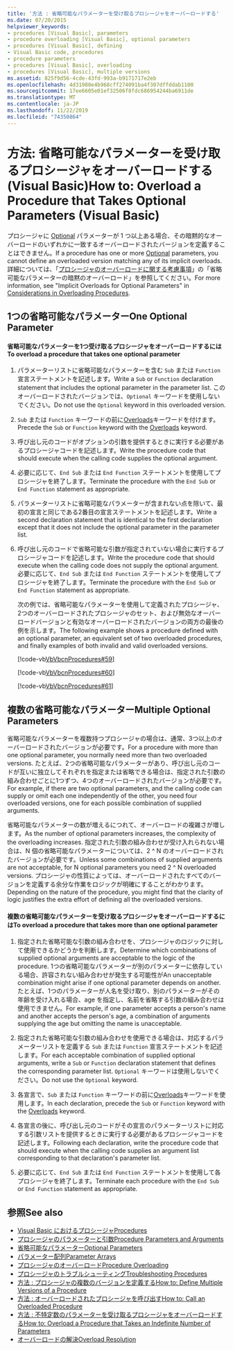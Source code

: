```yaml
---
title: '方法 : 省略可能なパラメーターを受け取るプロシージャをオーバーロードする'
ms.date: 07/20/2015
helpviewer_keywords:
- procedures [Visual Basic], parameters
- procedure overloading [Visual Basic], optional parameters
- procedures [Visual Basic], defining
- Visual Basic code, procedures
- procedure parameters
- procedures [Visual Basic], overloading
- procedures [Visual Basic], multiple versions
ms.assetid: 825f9d56-4cde-43fd-993a-b9171717e2eb
ms.openlocfilehash: 4d31980e4b968cff274091ba4f307dffddab1100
ms.sourcegitcommit: 17ee6605e01ef32506f8fdc686954244ba6911de
ms.translationtype: MT
ms.contentlocale: ja-JP
ms.lasthandoff: 11/22/2019
ms.locfileid: "74350864"
---
```

# <a name="how-to-overload-a-procedure-that-takes-optional-parameters-visual-basic"></a><span data-ttu-id="60336-102">方法: 省略可能なパラメーターを受け取るプロシージャをオーバーロードする (Visual Basic)</span><span class="sxs-lookup"><span data-stu-id="60336-102">How to: Overload a Procedure that Takes Optional Parameters (Visual Basic)</span></span>
<span data-ttu-id="60336-103">プロシージャに [Optional](../../../../visual-basic/language-reference/modifiers/optional.md) パラメーターが 1 つ以上ある場合、その暗黙的なオーバーロードのいずれかに一致するオーバーロードされたバージョンを定義することはできません。</span><span class="sxs-lookup"><span data-stu-id="60336-103">If a procedure has one or more [Optional](../../../../visual-basic/language-reference/modifiers/optional.md) parameters, you cannot define an overloaded version matching any of its implicit overloads.</span></span> <span data-ttu-id="60336-104">詳細については、「[プロシージャのオーバーロードに関する考慮事項](./considerations-in-overloading-procedures.md)」の「省略可能なパラメーターの暗黙のオーバーロード」を参照してください。</span><span class="sxs-lookup"><span data-stu-id="60336-104">For more information, see "Implicit Overloads for Optional Parameters" in [Considerations in Overloading Procedures](./considerations-in-overloading-procedures.md).</span></span>  
  
## <a name="one-optional-parameter"></a><span data-ttu-id="60336-105">1つの省略可能なパラメーター</span><span class="sxs-lookup"><span data-stu-id="60336-105">One Optional Parameter</span></span>  
  
#### <a name="to-overload-a-procedure-that-takes-one-optional-parameter"></a><span data-ttu-id="60336-106">省略可能なパラメーターを1つ受け取るプロシージャをオーバーロードするには</span><span class="sxs-lookup"><span data-stu-id="60336-106">To overload a procedure that takes one optional parameter</span></span>  
  
1. <span data-ttu-id="60336-107">パラメーターリストに省略可能なパラメーターを含む `Sub` または `Function` 宣言ステートメントを記述します。</span><span class="sxs-lookup"><span data-stu-id="60336-107">Write a `Sub` or `Function` declaration statement that includes the optional parameter in the parameter list.</span></span> <span data-ttu-id="60336-108">このオーバーロードされたバージョンでは、`Optional` キーワードを使用しないでください。</span><span class="sxs-lookup"><span data-stu-id="60336-108">Do not use the `Optional` keyword in this overloaded version.</span></span>  
  
2. <span data-ttu-id="60336-109">`Sub` または `Function` キーワードの前に[Overloads](../../../../visual-basic/language-reference/modifiers/overloads.md)キーワードを付けます。</span><span class="sxs-lookup"><span data-stu-id="60336-109">Precede the `Sub` or `Function` keyword with the [Overloads](../../../../visual-basic/language-reference/modifiers/overloads.md) keyword.</span></span>  
  
3. <span data-ttu-id="60336-110">呼び出し元のコードがオプションの引数を提供するときに実行する必要があるプロシージャコードを記述します。</span><span class="sxs-lookup"><span data-stu-id="60336-110">Write the procedure code that should execute when the calling code supplies the optional argument.</span></span>  
  
4. <span data-ttu-id="60336-111">必要に応じて、`End Sub` または `End Function` ステートメントを使用してプロシージャを終了します。</span><span class="sxs-lookup"><span data-stu-id="60336-111">Terminate the procedure with the `End Sub` or `End Function` statement as appropriate.</span></span>  
  
5. <span data-ttu-id="60336-112">パラメーターリストに省略可能なパラメーターが含まれない点を除いて、最初の宣言と同じである2番目の宣言ステートメントを記述します。</span><span class="sxs-lookup"><span data-stu-id="60336-112">Write a second declaration statement that is identical to the first declaration except that it does not include the optional parameter in the parameter list.</span></span>  
  
6. <span data-ttu-id="60336-113">呼び出し元のコードで省略可能な引数が指定されていない場合に実行するプロシージャコードを記述します。</span><span class="sxs-lookup"><span data-stu-id="60336-113">Write the procedure code that should execute when the calling code does not supply the optional argument.</span></span> <span data-ttu-id="60336-114">必要に応じて、`End Sub` または `End Function` ステートメントを使用してプロシージャを終了します。</span><span class="sxs-lookup"><span data-stu-id="60336-114">Terminate the procedure with the `End Sub` or `End Function` statement as appropriate.</span></span>  
  
     <span data-ttu-id="60336-115">次の例では、省略可能なパラメーターを使用して定義されたプロシージャ、2つのオーバーロードされたプロシージャのセット、および無効なオーバーロードバージョンと有効なオーバーロードされたバージョンの両方の最後の例を示します。</span><span class="sxs-lookup"><span data-stu-id="60336-115">The following example shows a procedure defined with an optional parameter,  an equivalent set of two overloaded procedures, and finally examples of both invalid and valid overloaded versions.</span></span>  
  
     [!code-vb[VbVbcnProcedures#59](~/samples/snippets/visualbasic/VS_Snippets_VBCSharp/VbVbcnProcedures/VB/Class1.vb#59)]  
  
     [!code-vb[VbVbcnProcedures#60](~/samples/snippets/visualbasic/VS_Snippets_VBCSharp/VbVbcnProcedures/VB/Class1.vb#60)]  
  
     [!code-vb[VbVbcnProcedures#61](~/samples/snippets/visualbasic/VS_Snippets_VBCSharp/VbVbcnProcedures/VB/Class1.vb#61)]  
  
## <a name="multiple-optional-parameters"></a><span data-ttu-id="60336-116">複数の省略可能なパラメーター</span><span class="sxs-lookup"><span data-stu-id="60336-116">Multiple Optional Parameters</span></span>  
 <span data-ttu-id="60336-117">省略可能なパラメーターを複数持つプロシージャの場合は、通常、3つ以上のオーバーロードされたバージョンが必要です。</span><span class="sxs-lookup"><span data-stu-id="60336-117">For a procedure with more than one optional parameter, you normally need more than two overloaded versions.</span></span> <span data-ttu-id="60336-118">たとえば、2つの省略可能なパラメーターがあり、呼び出し元のコードが互いに独立してそれぞれを指定または省略できる場合は、指定された引数の組み合わせごとに1つずつ、4つのオーバーロードされたバージョンが必要です。</span><span class="sxs-lookup"><span data-stu-id="60336-118">For example, if there are two optional parameters, and the calling code can supply or omit each one independently of the other, you need four overloaded versions, one for each possible combination of supplied arguments.</span></span>  
  
 <span data-ttu-id="60336-119">省略可能なパラメーターの数が増えるにつれて、オーバーロードの複雑さが増します。</span><span class="sxs-lookup"><span data-stu-id="60336-119">As the number of optional parameters increases, the complexity of the overloading increases.</span></span> <span data-ttu-id="60336-120">指定された引数の組み合わせが受け入れられない場合は、N 個の省略可能なパラメーターについては、2 ^ N のオーバーロードされたバージョンが必要です。</span><span class="sxs-lookup"><span data-stu-id="60336-120">Unless some combinations of supplied arguments are not acceptable, for N optional parameters you need 2 ^ N overloaded versions.</span></span> <span data-ttu-id="60336-121">プロシージャの性質によっては、オーバーロードされたすべてのバージョンを定義する余分な作業をロジックが明確にすることがわかります。</span><span class="sxs-lookup"><span data-stu-id="60336-121">Depending on the nature of the procedure, you might find that the clarity of logic justifies the extra effort of defining all the overloaded versions.</span></span>  
  
#### <a name="to-overload-a-procedure-that-takes-more-than-one-optional-parameter"></a><span data-ttu-id="60336-122">複数の省略可能なパラメーターを受け取るプロシージャをオーバーロードするには</span><span class="sxs-lookup"><span data-stu-id="60336-122">To overload a procedure that takes more than one optional parameter</span></span>  
  
1. <span data-ttu-id="60336-123">指定された省略可能な引数の組み合わせを、プロシージャのロジックに対して使用できるかどうかを判断します。</span><span class="sxs-lookup"><span data-stu-id="60336-123">Determine which combinations of supplied optional arguments are acceptable to the logic of the procedure.</span></span> <span data-ttu-id="60336-124">1つの省略可能なパラメーターが別のパラメーターに依存している場合、許容されない組み合わせが発生する可能性が</span><span class="sxs-lookup"><span data-stu-id="60336-124">An unacceptable combination might arise if one optional parameter depends on another.</span></span> <span data-ttu-id="60336-125">たとえば、1つのパラメーターが人名を受け取り、別のパラメーターがその年齢を受け入れる場合、age を指定し、名前を省略する引数の組み合わせは使用できません。</span><span class="sxs-lookup"><span data-stu-id="60336-125">For example, if one parameter accepts a person's name and another accepts the person's age, a combination of arguments supplying the age but omitting the name is unacceptable.</span></span>  
  
2. <span data-ttu-id="60336-126">指定された省略可能な引数の組み合わせを使用できる場合は、対応するパラメーターリストを定義する `Sub` または `Function` 宣言ステートメントを記述します。</span><span class="sxs-lookup"><span data-stu-id="60336-126">For each acceptable combination of supplied optional arguments, write a `Sub` or `Function` declaration statement that defines the corresponding parameter list.</span></span> <span data-ttu-id="60336-127">`Optional` キーワードは使用しないでください。</span><span class="sxs-lookup"><span data-stu-id="60336-127">Do not use the `Optional` keyword.</span></span>  
  
3. <span data-ttu-id="60336-128">各宣言で、`Sub` または `Function` キーワードの前に[Overloads](../../../../visual-basic/language-reference/modifiers/overloads.md)キーワードを使用します。</span><span class="sxs-lookup"><span data-stu-id="60336-128">In each declaration, precede the `Sub` or `Function` keyword with the [Overloads](../../../../visual-basic/language-reference/modifiers/overloads.md) keyword.</span></span>  
  
4. <span data-ttu-id="60336-129">各宣言の後に、呼び出し元のコードがその宣言のパラメーターリストに対応する引数リストを提供するときに実行する必要があるプロシージャコードを記述します。</span><span class="sxs-lookup"><span data-stu-id="60336-129">Following each declaration, write the procedure code that should execute when the calling code supplies an argument list corresponding to that declaration's parameter list.</span></span>  
  
5. <span data-ttu-id="60336-130">必要に応じて、`End Sub` または `End Function` ステートメントを使用して各プロシージャを終了します。</span><span class="sxs-lookup"><span data-stu-id="60336-130">Terminate each procedure with the `End Sub` or `End Function` statement as appropriate.</span></span>  
  
## <a name="see-also"></a><span data-ttu-id="60336-131">参照</span><span class="sxs-lookup"><span data-stu-id="60336-131">See also</span></span>

- [<span data-ttu-id="60336-132">Visual Basic におけるプロシージャ</span><span class="sxs-lookup"><span data-stu-id="60336-132">Procedures</span></span>](./index.md)
- [<span data-ttu-id="60336-133">プロシージャのパラメーターと引数</span><span class="sxs-lookup"><span data-stu-id="60336-133">Procedure Parameters and Arguments</span></span>](./procedure-parameters-and-arguments.md)
- [<span data-ttu-id="60336-134">省略可能なパラメーター</span><span class="sxs-lookup"><span data-stu-id="60336-134">Optional Parameters</span></span>](./optional-parameters.md)
- [<span data-ttu-id="60336-135">パラメーター配列</span><span class="sxs-lookup"><span data-stu-id="60336-135">Parameter Arrays</span></span>](./parameter-arrays.md)
- [<span data-ttu-id="60336-136">プロシージャのオーバーロード</span><span class="sxs-lookup"><span data-stu-id="60336-136">Procedure Overloading</span></span>](./procedure-overloading.md)
- [<span data-ttu-id="60336-137">プロシージャのトラブルシューティング</span><span class="sxs-lookup"><span data-stu-id="60336-137">Troubleshooting Procedures</span></span>](./troubleshooting-procedures.md)
- [<span data-ttu-id="60336-138">方法 : プロシージャの複数のバージョンを定義する</span><span class="sxs-lookup"><span data-stu-id="60336-138">How to: Define Multiple Versions of a Procedure</span></span>](./how-to-define-multiple-versions-of-a-procedure.md)
- [<span data-ttu-id="60336-139">方法 : オーバーロードされたプロシージャを呼び出す</span><span class="sxs-lookup"><span data-stu-id="60336-139">How to: Call an Overloaded Procedure</span></span>](./how-to-call-an-overloaded-procedure.md)
- [<span data-ttu-id="60336-140">方法 : 不特定数のパラメーターを受け取るプロシージャをオーバーロードする</span><span class="sxs-lookup"><span data-stu-id="60336-140">How to: Overload a Procedure that Takes an Indefinite Number of Parameters</span></span>](./how-to-overload-a-procedure-that-takes-an-indefinite-number-of-parameters.md)
- [<span data-ttu-id="60336-141">オーバーロードの解決</span><span class="sxs-lookup"><span data-stu-id="60336-141">Overload Resolution</span></span>](./overload-resolution.md)
